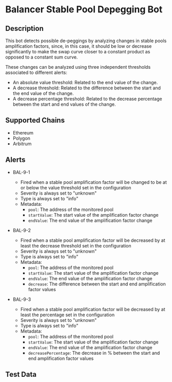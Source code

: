 # Balancer Stable Pool Depegging Bot

## Description

This bot detects possible de-peggings by analyzing changes in stable pools amplification factors, since, in this case,
it should be low or decrease significantly to make the swap curve closer to a constant product as opposed to a constant
sum curve.

These changes can be analyzed using three independent thresholds associated to different alerts:
 * An absolute value threshold: Related to the end value of the change.
 * A decrease threshold: Related to the difference between the start and the end value of the change.
 * A decrease percentage threshold: Related to the decrease percentage between the start and end values of the change.

## Supported Chains

- Ethereum
- Polygon
- Arbitrum

## Alerts

- BAL-9-1
  - Fired when a stable pool amplification factor will be changed to be at or below the value threshold set in the configuration
  - Severity is always set to "unknown"
  - Type is always set to "info"
  - Metadata:
    - `pool`: The address of the monitored pool
    - `startValue`: The start value of the amplification factor change
    - `endValue`: The end value of the amplification factor change

- BAL-9-2
  - Fired when a stable pool amplification factor will be decreased by at least the decrease threshold set in the configuration
  - Severity is always set to "unknown"
  - Type is always set to "info"
  - Metadata:
    - `pool`: The address of the monitored pool
    - `startValue`: The start value of the amplification factor change
    - `endValue`: The end value of the amplification factor change
    - `decrease`: The difference between the start and end amplification factor values

- BAL-9-3
  - Fired when a stable pool amplification factor will be decreased by at least the percentage set in the configuration
  - Severity is always set to "unknown"
  - Type is always set to "info"
  - Metadata:
    - `pool`: The address of the monitored pool
    - `startValue`: The start value of the amplification factor change
    - `endValue`: The end value of the amplification factor change
    - `decreasePercentage`: The decrease in % between the start and end amplification factor values

## Test Data

